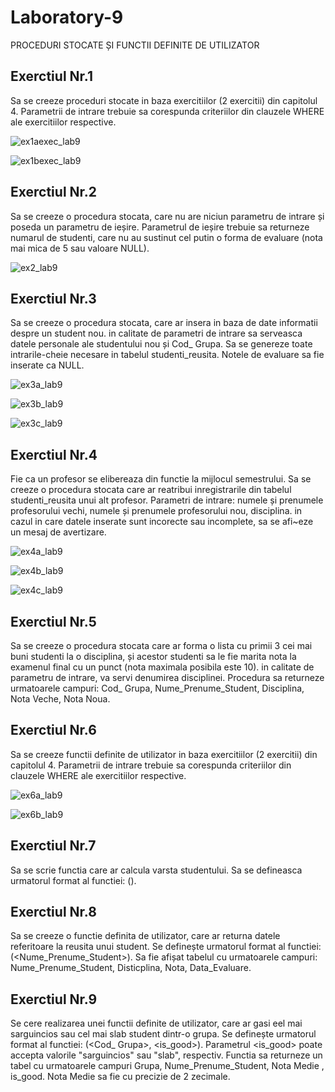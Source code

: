 # Laboratory-9
PROCEDURI STOCATE ȘI FUNCTII DEFINITE DE UTILIZATOR
## Exerctiul Nr.1
Sa se creeze proceduri stocate in baza exercitiilor (2 exercitii) din capitolul 4. Parametrii de
intrare trebuie sa corespunda criteriilor din clauzele WHERE ale exercitiilor respective.

![ex1aexec_lab9](https://user-images.githubusercontent.com/33803222/49339080-e1185280-f634-11e8-90f1-385caf2dd2d0.PNG)

![ex1bexec_lab9](https://user-images.githubusercontent.com/33803222/49339081-e2e21600-f634-11e8-95b0-67637c212460.PNG)

## Exerctiul Nr.2
Sa se creeze o procedura stocata, care nu are niciun parametru de intrare și poseda un
parametru de ieșire. Parametrul de ieșire trebuie sa returneze numarul de studenti, care nu au
sustinut cel putin o forma de evaluare (nota mai mica de 5 sau valoare NULL).

![ex2_lab9](https://user-images.githubusercontent.com/33803222/49340134-67886080-f644-11e8-98bf-2c52223bd0a3.PNG)

## Exerctiul Nr.3
Sa se creeze o procedura stocata, care ar insera in baza de date informatii despre un student
nou. in calitate de parametri de intrare sa serveasca datele personale ale studentului nou și
Cod_ Grupa. Sa se genereze toate intrarile-cheie necesare in tabelul studenti_reusita. Notele
de evaluare sa fie inserate ca NULL.

![ex3a_lab9](https://user-images.githubusercontent.com/33803222/49340675-14b2a700-f64c-11e8-8900-5a522299f48a.PNG)

![ex3b_lab9](https://user-images.githubusercontent.com/33803222/49340677-17150100-f64c-11e8-8ebd-c208068811f3.PNG)

![ex3c_lab9](https://user-images.githubusercontent.com/33803222/49340678-19775b00-f64c-11e8-9180-d37161a741e8.PNG)

## Exerctiul Nr.4
Fie ca un profesor se elibereaza din functie la mijlocul semestrului. Sa se creeze o procedura
stocata care ar reatribui inregistrarile din tabelul studenti_reusita unui alt profesor. Parametri
de intrare: numele și prenumele profesorului vechi, numele și prenumele profesorului nou,
disciplina. in cazul in care datele inserate sunt incorecte sau incomplete, sa se afi~eze un
mesaj de avertizare.

![ex4a_lab9](https://user-images.githubusercontent.com/33803222/49454065-1667a080-f7ed-11e8-801d-9435d42c24ea.PNG)

![ex4b_lab9](https://user-images.githubusercontent.com/33803222/49454072-18316400-f7ed-11e8-91a0-710726f4a02a.PNG)

![ex4c_lab9](https://user-images.githubusercontent.com/33803222/49454076-19fb2780-f7ed-11e8-9de0-ec988349a91e.PNG)

## Exerctiul Nr.5
Sa se creeze o procedura stocata care ar forma o lista cu primii 3 cei mai buni studenti la o
disciplina, și acestor studenti sa le fie marita nota la examenul final cu un punct (nota
maximala posibila este 10). in calitate de parametru de intrare, va servi denumirea disciplinei.
Procedura sa returneze urmatoarele campuri: Cod_ Grupa, Nume_Prenume_Student,
Disciplina, Nota Veche, Nota Noua.



## Exerctiul Nr.6
Sa se creeze functii definite de utilizator in baza exercitiilor (2 exercitii) din capitolul 4.
Parametrii de intrare trebuie sa corespunda criteriilor din clauzele WHERE ale exercitiilor
respective.

![ex6a_lab9](https://user-images.githubusercontent.com/33803222/49473959-192dba00-f81c-11e8-80fa-77a4c6589d0d.PNG)

![ex6b_lab9](https://user-images.githubusercontent.com/33803222/49473961-1b901400-f81c-11e8-8a78-f1e7e5689eac.PNG)

## Exerctiul Nr.7
Sa se scrie functia care ar calcula varsta studentului. Sa se defineasca urmatorul format al
functiei: <nume Juncfie>(<Data _ Nastere _Student>).

## Exerctiul Nr.8
Sa se creeze o functie definita de utilizator, care ar returna datele referitoare la reusita unui
student. Se definește urmatorul format al functiei: <nume Juncfie>
(<Nume_Prenume_Student>). Sa fie afișat tabelul cu urmatoarele campuri:
Nume_Prenume_Student, Disticplina, Nota, Data_Evaluare.

## Exerctiul Nr.9
Se cere realizarea unei functii definite de utilizator, care ar gasi eel mai sarguincios sau cel
mai slab student dintr-o grupa. Se definește urmatorul format al functiei: <numeJuncfie>
(<Cod_ Grupa>, <is_good>). Parametrul <is_good> poate accepta valorile "sarguincios" sau
"slab", respectiv. Functia sa returneze un tabel cu urmatoarele campuri Grupa,
Nume_Prenume_Student, Nota Medie , is_good. Nota Medie sa fie cu precizie de 2
zecimale.


